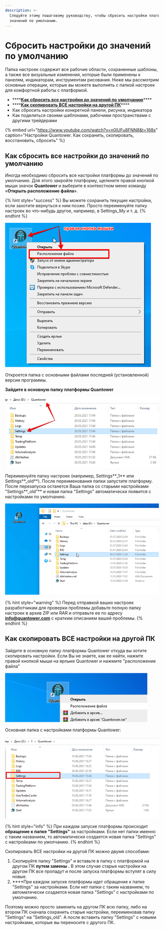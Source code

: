 ```yaml
---
description: >-
  Следуйте этому пошаговому руководству, чтобы сбросить настройки платформы до
  значений по умолчанию.
---
```


# Сбросить настройки до значений по умолчанию

Папка настроек содержит все рабочие области, сохраненные шаблоны, а также все визуальные изменения, которые были применены к панелям, индикаторам, инструментам рисования. Ниже мы рассмотрим основные операции, которые вы можете выполнять с папкой настроек для комфортной работы с платформой.

* \*\*\*\*[**Как сбросить все настройки до значений по умолчанию**](reset-settings-to-default.md#kak-sbrosit-vse-nastroiki-do-znachenii-po-umolchaniyu)\*\*\*\*
* \*\*\*\*[**Как скопировать ВСЕ настройки на другой ПК**](reset-settings-to-default.md#kak-skopirovat-vse-nastroiki-na-drugoi-pk)\*\*\*\*
* Как сбросить настройки конкретной панели, рисунка, индикатора
* Как поделиться своими шаблонами, рабочими пространствами с другими трейдерами

{% embed url="https://www.youtube.com/watch?v=n0lUFu8FNN8&t=168s" caption="Настройки Quantower.  Как сохранить, скопировать, восстановить, сбросить" %}

## Как сбросить все настройки до значений по умолчанию

Иногда необходимо сбросить все настройки платформы до значений по умолчанию. Для этого закройте платформу, щелкните правой кнопкой мыши значок **Quantower** и выберите в контекстном меню команду «**Открыть расположение файла**».

{% hint style="success" %}
Вы можете сохранить текущие настройки, если захотите вернуться к ним позже. Просто переименуйте папку настроек во что-нибудь другое, например, в Settings\_My и т. д.
{% endhint %}

![](../.gitbook/assets/raspolozhenie-faila.png)

Откроется папка с основными файлами последней \(установленной\) версии программы.

**Зайдите в основную папку платформы  Quantower**  


![](../.gitbook/assets/papka-nastroek.png)

Переименуйте папку настроек \(например, Settings**\_1** или Settings**\_old**\). После переименования папки запустите платформу. После перезапуска останется Ваша папка со старыми настройками "Settings**\_old"** и новая папка "Settings"  автоматически появится с настройками по умолчанию.

![&#x41D;&#x43E;&#x432;&#x430;&#x44F; &#x43F;&#x430;&#x43F;&#x43A;&#x430; &#x43D;&#x430;&#x441;&#x442;&#x440;&#x43E;&#x435;&#x43A; &#x430;&#x432;&#x442;&#x43E;&#x43C;&#x430;&#x442;&#x438;&#x447;&#x435;&#x441;&#x43A;&#x438; &#x43F;&#x43E;&#x44F;&#x432;&#x438;&#x442;&#x441;&#x44F; &#x441; &#x43D;&#x430;&#x441;&#x442;&#x440;&#x43E;&#x439;&#x43A;&#x430;&#x43C;&#x438; &#x43F;&#x43E; &#x443;&#x43C;&#x43E;&#x43B;&#x447;&#x430;&#x43D;&#x438;&#x44E;.](../.gitbook/assets/settings-folder.gif)

{% hint style="warning" %}
Перед отправкой ваших настроек разработчикам для проверки проблемы добавьте полную папку настроек в архив ZIP или RAR и отправьте ее по адресу **info@quantower.com** с кратким описанием вашей проблемы.
{% endhint %}

## Как скопировать ВСЕ настройки на другой ПК

Зайдите в основную папку платформы  Quantower откуда вы хотите скопировать настройки. Если Вы не знаете, как ее найти, нажмте правой кнопкой мыши на ярлыке Quantower и нажмите "расположение файла"  


![](../.gitbook/assets/raspolozhenie-faila.jpg)

Основная папка с настройками платформы  Quantower:

![](../.gitbook/assets/nastroiki.png)

{% hint style="info" %}
При каждом запуске платформы  происходит **обращение к папке "Settings"**  за настройками. Если нет папки именно с таким названием, то автоматически создается новая папка "Settings"  с настройками по умолчанию.
{% endhint %}

Скопировать ВСЕ настройки на другой ПК можно двумя способами:

1. Скопируйте папку "Settings"  и вставьте в папку с платформой на другом ПК  **путем замены .** В этом случае старые настройки на другом ПК все пропадут и после запуска платформы вступят в силу новые.
2.   ****При каждом запуске платформы  идет обращение к папке "Settings"  за настройками. Если нет папки с таким названием, то автоматически создается новая папка "Settings"  с настройками по умолчанию.

Поэтому можно просто заменить на другом ПК всю папку, либо на втором ПК сначала сохранить старые настройки, переименовав папку "Settings" на "Settings\_old". А после вставить папку "Settings"  с новыми настройками, которые вы переносите с другого ПК.



